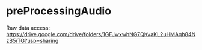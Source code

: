 # preProcessingAudio

Raw data access: https://drive.google.com/drive/folders/1GFJwxwhNG7QKvaKL2uHMAqh84NzB5rTG?usp=sharing 
